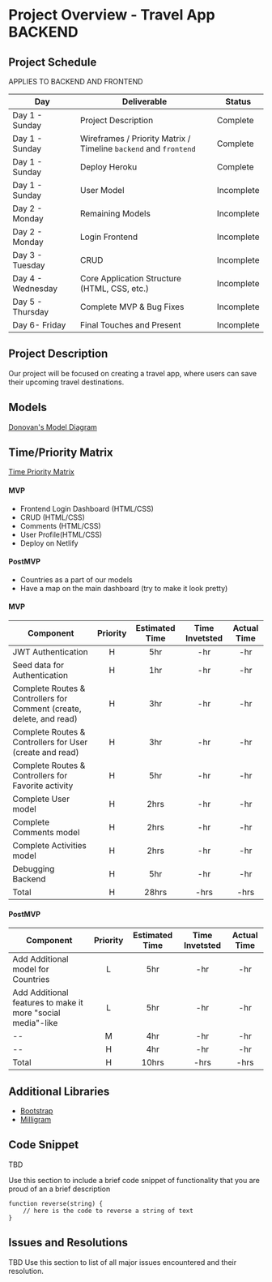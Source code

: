 # Project Overview - Travel App BACKEND 

## Project Schedule

APPLIES TO BACKEND AND FRONTEND 

|  Day | Deliverable | Status
|---|---| ---|
|Day 1 - Sunday| Project Description | Complete
|Day 1 - Sunday| Wireframes / Priority Matrix / Timeline `backend` and `frontend`| Complete
|Day 1 - Sunday| Deploy Heroku | Complete
|Day 1 - Sunday| User Model | Incomplete
|Day 2 - Monday| Remaining Models | Incomplete
|Day 2 - Monday| Login Frontend | Incomplete
|Day 3 - Tuesday| CRUD | Incomplete
|Day 4 - Wednesday| Core Application Structure (HTML, CSS, etc.) | Incomplete
|Day 5 - Thursday| Complete MVP & Bug Fixes | Incomplete
|Day 6- Friday| Final Touches and Present | Incomplete

## Project Description

Our project will be focused on creating a travel app, where users can save their upcoming travel destinations. 

## Models 
[Donovan's Model Diagram](https://res.cloudinary.com/techhire/image/upload/v1598206213/image_10_p5yeha.png) 

## Time/Priority Matrix 

[Time Priority Matrix](https://res.cloudinary.com/stephaniev/image/upload/v1598241331/P3_-_Time_Priority_Matrix_x3jsgr.png)

#### MVP

- Frontend Login Dashboard (HTML/CSS)
- CRUD (HTML/CSS)
- Comments (HTML/CSS)
- User Profile(HTML/CSS)
- Deploy on Netlify

#### PostMVP 

- Countries as a part of our models
- Have a map on the main dashboard (try to make it look pretty)


#### MVP
| Component | Priority | Estimated Time | Time Invetsted | Actual Time |
| --- | :---: |  :---: | :---: | :---: |
| JWT Authentication | H | 5hr | -hr | -hr|
| Seed data for Authentication | H | 1hr | -hr | -hr|
| Complete Routes & Controllers for Comment (create, delete, and read) | H | 3hr | -hr | -hr|
| Complete Routes & Controllers for User (create and read) | H | 3hr | -hr | -hr|
| Complete Routes & Controllers for Favorite activity | H | 5hr | -hr | -hr|
| Complete User model| H | 2hrs| -hr | -hr |
| Complete Comments model| H | 2hrs| -hr | -hr |
| Complete Activities model| H | 2hrs| -hr | -hr |
| Debugging Backend | H | 5hr | -hr | -hr|
| Total | H | 28hrs| -hrs | -hrs |

#### PostMVP
| Component | Priority | Estimated Time | Time Invetsted | Actual Time |
| --- | :---: |  :---: | :---: | :---: |
| Add Additional model for Countries| L | 5hr | -hr | -hr|
| Add Additional features to make it more "social media"-like| L | 5hr | -hr | -hr|
| --| M | 4hr | -hr | -hr|
| -- | H | 4hr | -hr | -hr|
| Total | H | 10hrs| -hrs | -hrs |

## Additional Libraries
- [Bootstrap](https://getbootstrap.com/) 
- [Milligram](https://cdnjs.com/libraries/milligram)
 

## Code Snippet

TBD

Use this section to include a brief code snippet of functionality that you are proud of an a brief description  

```
function reverse(string) {
	// here is the code to reverse a string of text
}
```

## Issues and Resolutions

TBD
 Use this section to list of all major issues encountered and their resolution.

